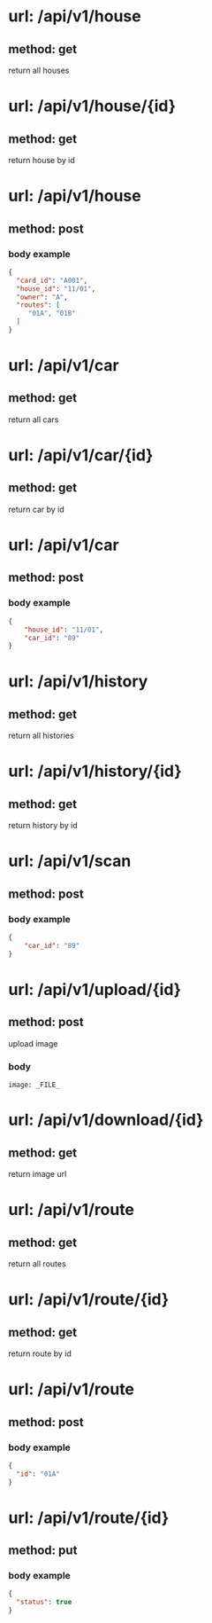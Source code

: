 # url: /api/v1/house

## method: get

return all houses

# url: /api/v1/house/{id}

## method: get

return house by id

# url: /api/v1/house

## method: post

### body example
```json
{
  "card_id": "A001",
  "house_id": "11/01",
  "owner": "A",
  "routes": [
     "01A", "01B"
  ]
}
```

# url: /api/v1/car

## method: get

return all cars

# url: /api/v1/car/{id}

## method: get

return car by id

# url: /api/v1/car

## method: post

### body example
```json
{
    "house_id": "11/01",
    "car_id": "89"
}
```


# url: /api/v1/history

## method: get

return all histories

# url: /api/v1/history/{id}

## method: get

return history by id

# url: /api/v1/scan

## method: post

### body example
```json
{
    "car_id": "89"
}
```

# url: /api/v1/upload/{id}

## method: post

upload image

### body
```
image: _FILE_
```

# url: /api/v1/download/{id}

## method: get

return image url

# url: /api/v1/route

## method: get

return all routes

# url: /api/v1/route/{id}

## method: get

return route by id

# url: /api/v1/route

## method: post

### body example
```json
{
  "id": "01A"
}
```

# url: /api/v1/route/{id}

## method: put

### body example
```json
{
  "status": true
}
```
